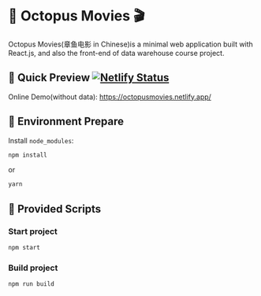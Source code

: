 # 🐙 Octopus Movies 🎬

Octopus Movies(章鱼电影 in Chinese)is a minimal web application built with React.js, and also the front-end of data warehouse course project.

## 👀 Quick Preview [![Netlify Status](https://api.netlify.com/api/v1/badges/2799c734-2691-4877-bfd9-3c2cdde87352/deploy-status)](https://app.netlify.com/sites/kind-wing-61f0b4/deploys)

Online Demo(without data): https://octopusmovies.netlify.app/

## 🤖️ Environment Prepare

Install `node_modules`:

```bash
npm install
```

or

```bash
yarn
```

## 🏃 Provided Scripts

### Start project

```bash
npm start
```

### Build project

```bash
npm run build
```




